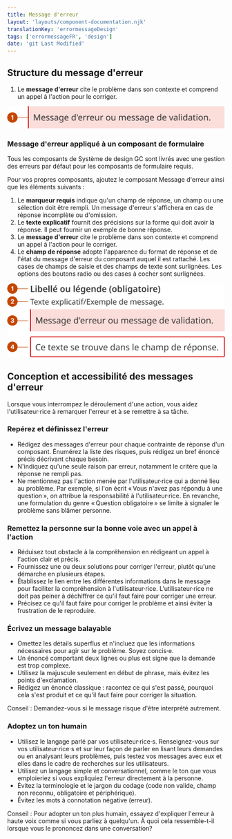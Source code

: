 ```yaml
---
title: Message d'erreur
layout: 'layouts/component-documentation.njk'
translationKey: 'errormessageDesign'
tags: ['errormessageFR', 'design']
date: 'git Last Modified'
---
```


## Structure du message d'erreur

<ol class="anatomy-list">
  <li>Le <strong>message d'erreur</strong> cite le problème dans son contexte et comprend un appel à l'action pour le corriger.</li>
</ol>

<img class="b-sm b-default p-400" src="/images/fr/components/anatomy/gcds-error-message-anatomy.svg" alt="L'anatomie du composant message d'erreur identifiant le message d'erreur représenté d'une longue boîte grise avec un contour rouge à son extrémité gauche et le texte erreur / message de validation à l'intérieur."/>

### Message d'erreur appliqué à un composant de formulaire

Tous les composants de Système de design GC sont livrés avec une gestion des erreurs par défaut pour les composants de formulaire requis.

Pour vos propres composants, ajoutez le composant Message d'erreur ainsi que les éléments suivants :

<ol class="anatomy-list">
  <li>Le <strong>marqueur requis</strong> indique qu'un champ de réponse, un champ ou une sélection doit être rempli. Un message d'erreur s'affichera en cas de réponse incomplète ou d'omission.</li>
  <li>Le <strong>texte explicatif</strong> fournit des précisions sur la forme qui doit avoir la réponse. Il peut fournir un exemple de bonne réponse.</li>
  <li>Le <strong>message d'erreur</strong> cite le problème dans son contexte et comprend un appel à l'action pour le corriger.</li>
  <li>Le <strong>champ de réponse</strong> adopte l'apparence du format de réponse et de l'état du message d'erreur du composant auquel il est rattaché. Les cases de champs de saisie et des champs de texte sont surlignées. Les options des boutons radio ou des cases à cocher sont surlignées.</li>
</ol>

<img class="b-sm b-default p-400" src="/images/fr/components/anatomy/gcds-error-message-anatomy-with-form-field.svg" alt="L'anatomie du composant message d'erreur requis identifiant l'étiquette requis et son message d'aide suivi du message d'erreur représenté d'une longue boîte grise avec un contour rouge à son extrémité gauche et le texte erreur / message de validation à l'intérieur."/>

## Conception et accessibilité des messages d'erreur

Lorsque vous interrompez le déroulement d'une action, vous aidez l'utilisateur·rice à remarquer l'erreur et à se remettre à sa tâche.

### Repérez et définissez l'erreur

- Rédigez des messages d'erreur pour chaque contrainte de réponse d'un composant. Énumérez la liste des risques, puis rédigez un bref énoncé précis décrivant chaque besoin.
- N'indiquez qu'une seule raison par erreur, notamment le critère que la réponse ne rempli pas.
- Ne mentionnez pas l'action menée par l'utilisateur·rice qui a donné lieu au problème. Par exemple, si l'on écrit « Vous n'avez pas répondu à une question », on attribue la responsabilité à l'utilisateur·rice. En revanche, une formulation du genre « Question obligatoire » se limite à signaler le problème sans blâmer personne.

### Remettez la personne sur la bonne voie avec un appel à l'action

- Réduisez tout obstacle à la compréhension en rédigeant un appel à l'action clair et précis.
- Fournissez une ou deux solutions pour corriger l'erreur, plutôt qu'une démarche en plusieurs étapes.
- Établissez le lien entre les différentes informations dans le message pour faciliter la compréhension à l'utilisateur·rice. L'utilisateur·rice ne doit pas peiner à déchiffrer ce qu'il faut faire pour corriger une erreur.
- Précisez ce qu'il faut faire pour corriger le problème et ainsi éviter la frustration de le reproduire.

### Écrivez un message balayable

- Omettez les détails superflus et n'incluez que les informations nécessaires pour agir sur le problème. Soyez concis·e.
- Un énoncé comportant deux lignes ou plus est signe que la demande est trop complexe.
- Utilisez la majuscule seulement en début de phrase, mais évitez les points d'exclamation.
- Rédigez un énoncé classique : racontez ce qui s'est passé, pourquoi cela s'est produit et ce qu'il faut faire pour corriger la situation.

Conseil : Demandez-vous si le message risque d'être interprété autrement.

### Adoptez un ton humain

- Utilisez le langage parlé par vos utilisateur·rice·s. Renseignez-vous sur vos utilisateur·rice·s et sur leur façon de parler en lisant leurs demandes ou en analysant leurs problèmes, puis testez vos messages avec eux et elles dans le cadre de recherches sur les utilisateurs.
- Utilisez un langage simple et conversationnel, comme le ton que vous emploieriez si vous expliquiez l'erreur directement à la personne.
- Évitez la terminologie et le jargon du codage (code non valide, champ non reconnu, obligatoire et périphérique).
- Évitez les mots à connotation négative (erreur).

Conseil : Pour adopter un ton plus humain, essayez d'expliquer l'erreur à haute voix comme si vous parliez à quelqu'un. À quoi cela ressemble-t-il lorsque vous le prononcez dans une conversation?
